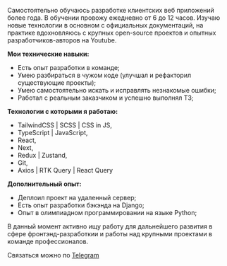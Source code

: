 Самостоятельно обучаюсь разработке клиентских веб приложений более года.
В обучении провожу ежедневно от 6 до 12 часов. Изучаю новые технологии в основном с официальных документаций, на практике вдохновляюсь с крупных open-source проектов и  опытных разработчиков-авторов на Youtube.

**Мои технические навыки:**
- Есть опыт разработки в команде;
- Умею разбираться в чужом коде (улучшал и рефакторил существующие проекты);
- Умею самостоятельно искать и исправлять незнакомые ошибки;
- Работал с реальным заказчиком и успешно выполнял ТЗ;

**Технологии с которыми я работаю:**
- TailwindCSS | SCSS | CSS in JS,
- TypeScript | JavaScript,
- React,
- Next,
- Redux | Zustand,
- Git,
- Axios | RTK Query | React Query

**Дополнительный опыт:**
- Деплоил проект на удаленный сервер;
- Есть опыт разработки бэкэнда на Django;
- Опыт в олимпиадном программировании на языке Python;

В данный момент активно ищу работу для дальнейшего развития в сфере фронтэнд-разработкии и работы над крупными проектами в команде профессионалов.

Связаться можно по [Telegram](https://t.me/damir_atm)

